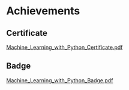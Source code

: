 

# Achievements
## Certificate
[Machine_Learning_with_Python_Certificate.pdf](https://prod-files-secure.s3.us-west-2.amazonaws.com/03e82b26-cccb-4906-bb56-adabcbdc0655/0f35a87e-0c16-48ac-af62-4e4cc34c6a19/Machine_Learning_with_Python_Certificate.pdf?X-Amz-Algorithm=AWS4-HMAC-SHA256&X-Amz-Content-Sha256=UNSIGNED-PAYLOAD&X-Amz-Credential=ASIAZI2LB46647TILLLN%2F20250130%2Fus-west-2%2Fs3%2Faws4_request&X-Amz-Date=20250130T131955Z&X-Amz-Expires=3600&X-Amz-Security-Token=IQoJb3JpZ2luX2VjEJ3%2F%2F%2F%2F%2F%2F%2F%2F%2F%2FwEaCXVzLXdlc3QtMiJGMEQCIHtX2uovjm9FT3SfUGzfVOCpfMnApnLp6jpvkbC4SqWRAiAJBVKBdxMG0zkTL03RZ4oywLspT3abhxBi7X7bJiId1SqIBAim%2F%2F%2F%2F%2F%2F%2F%2F%2F%2F8BEAAaDDYzNzQyMzE4MzgwNSIMw1k77fdaVn2SZ4lqKtwDfeqKygpzeKZrgE5zUqW4JYeHaBmKG0C86986aH%2B6RPB9vAdy7msPbRDvaFwYSYh25bJ3olyDTmM7dQSegbFNir3iWw0EgMan%2F6w7tAWwjPJ9WZQ6e4O5xrz6%2BIXabJwLSjL8ohI%2BtIFNSnXK%2B%2F%2BfdPY%2Fn%2BK4bSDl1XKKpTzotpYe98AsfVQPxE4IhIOzWRxt%2F95O1yvUYRNCa9RNIWB5KbkOgArFRYwR%2FlB2klMc0%2FX3AwC7KPuqRVF4P2687BghBVRnwuMyHwvezmOwVq4bYSPWNRZNapml4OdYcYS8aq%2F%2BOiOqpUzQ5t%2FSKny1oO3yjz2oJtYwYWwjR5tWQM4YfNJh3PPIWzuPuLzasNX6ww7VIokVkxWw2F2BFzteaWumdOm1paK2EeBQ6pWLTsdjFI8qOCqUHL85CCJuMRZQ%2B4rgrZnvpCucXMPpGMeUfj0q34%2BrO1BO5zD5dWAJZIwy5bCOwVny1B6nP8qD8UxsNZC6Tki1Az2gBDJUZ0ADRQ9sEYMwYYoZ7pPJgD11KPcDeXAzv6yS%2FdcXUQrCqLosldT16gdysJIXwlx8zamkWg32xy%2FYcFipoAIQW%2FixyV9mL4dVBwgT6ytOA%2FOX6hQPgnMn8Q3Se19cXUHbDrUwgd%2FtvAY6pgG2LiEW7zgtBowDeh0ZeB9skYxtItjcPmYOfPUJYlwaRKLu%2BkUqGUD9RVBkWuppn1o3StvRKpuxj6DwcYcFTQWYQqXTflAU%2B%2FsoDV205081CepUsdq6tz1q%2FXR5pcHyBNOrtrOfjR3qW3dIrQQULsLuWplg%2BPoA5%2BuU7PauF%2FA9CwmEN4GTgdU2qAGrXbVQMjmf0FWfHybJeiRoqYhqT2Eh76mlzlYl&X-Amz-Signature=dfb2cee7dcf4957558e947491571d5cb19b06796eadab97f2162d56cfb775181&X-Amz-SignedHeaders=host&x-id=GetObject)
## Badge
[Machine_Learning_with_Python_Badge.pdf](https://prod-files-secure.s3.us-west-2.amazonaws.com/03e82b26-cccb-4906-bb56-adabcbdc0655/ff622a22-73d6-44e3-9c7b-e89a8e61b7aa/Machine_Learning_with_Python_Badge.pdf?X-Amz-Algorithm=AWS4-HMAC-SHA256&X-Amz-Content-Sha256=UNSIGNED-PAYLOAD&X-Amz-Credential=ASIAZI2LB46647TILLLN%2F20250130%2Fus-west-2%2Fs3%2Faws4_request&X-Amz-Date=20250130T131955Z&X-Amz-Expires=3600&X-Amz-Security-Token=IQoJb3JpZ2luX2VjEJ3%2F%2F%2F%2F%2F%2F%2F%2F%2F%2FwEaCXVzLXdlc3QtMiJGMEQCIHtX2uovjm9FT3SfUGzfVOCpfMnApnLp6jpvkbC4SqWRAiAJBVKBdxMG0zkTL03RZ4oywLspT3abhxBi7X7bJiId1SqIBAim%2F%2F%2F%2F%2F%2F%2F%2F%2F%2F8BEAAaDDYzNzQyMzE4MzgwNSIMw1k77fdaVn2SZ4lqKtwDfeqKygpzeKZrgE5zUqW4JYeHaBmKG0C86986aH%2B6RPB9vAdy7msPbRDvaFwYSYh25bJ3olyDTmM7dQSegbFNir3iWw0EgMan%2F6w7tAWwjPJ9WZQ6e4O5xrz6%2BIXabJwLSjL8ohI%2BtIFNSnXK%2B%2F%2BfdPY%2Fn%2BK4bSDl1XKKpTzotpYe98AsfVQPxE4IhIOzWRxt%2F95O1yvUYRNCa9RNIWB5KbkOgArFRYwR%2FlB2klMc0%2FX3AwC7KPuqRVF4P2687BghBVRnwuMyHwvezmOwVq4bYSPWNRZNapml4OdYcYS8aq%2F%2BOiOqpUzQ5t%2FSKny1oO3yjz2oJtYwYWwjR5tWQM4YfNJh3PPIWzuPuLzasNX6ww7VIokVkxWw2F2BFzteaWumdOm1paK2EeBQ6pWLTsdjFI8qOCqUHL85CCJuMRZQ%2B4rgrZnvpCucXMPpGMeUfj0q34%2BrO1BO5zD5dWAJZIwy5bCOwVny1B6nP8qD8UxsNZC6Tki1Az2gBDJUZ0ADRQ9sEYMwYYoZ7pPJgD11KPcDeXAzv6yS%2FdcXUQrCqLosldT16gdysJIXwlx8zamkWg32xy%2FYcFipoAIQW%2FixyV9mL4dVBwgT6ytOA%2FOX6hQPgnMn8Q3Se19cXUHbDrUwgd%2FtvAY6pgG2LiEW7zgtBowDeh0ZeB9skYxtItjcPmYOfPUJYlwaRKLu%2BkUqGUD9RVBkWuppn1o3StvRKpuxj6DwcYcFTQWYQqXTflAU%2B%2FsoDV205081CepUsdq6tz1q%2FXR5pcHyBNOrtrOfjR3qW3dIrQQULsLuWplg%2BPoA5%2BuU7PauF%2FA9CwmEN4GTgdU2qAGrXbVQMjmf0FWfHybJeiRoqYhqT2Eh76mlzlYl&X-Amz-Signature=f198e62b658365f9203a9cce9374c2052c8db59bc1bf5fe1cdca3e2db49486c7&X-Amz-SignedHeaders=host&x-id=GetObject)
